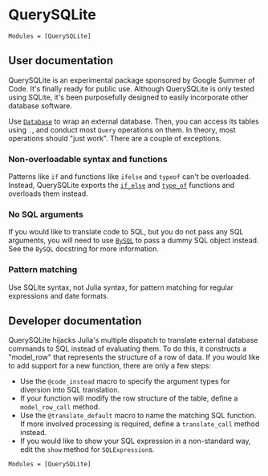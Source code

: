 # QuerySQLite

```@index
Modules = [QuerySQLite]
```

## User documentation

QuerySQLite is an experimental package sponsored by Google Summer of Code. It's finally ready for public use. Although QuerySQLite is only tested using SQLite, it's been purposefully designed to easily incorporate other database software.

Use [`Database`](@ref) to wrap an external database. Then, you can access its tables using `.`, and conduct most `Query` operations on them. In theory, most operations should "just work". There are a couple of exceptions.

### Non-overloadable syntax and functions

Patterns like `if` and functions like `ifelse` and `typeof` can't be overloaded. Instead, QuerySQLite exports the [`if_else`](@ref) and [`type_of`](@ref) functions and overloads them instead.

### No SQL arguments

If you would like to translate code to SQL, but you do not pass any SQL arguments, you will need to use [`BySQL`](@ref) to pass a dummy SQL object instead. See the `BySQL` docstring for more information.

### Pattern matching

Use SQLite syntax, not Julia syntax, for pattern matching for regular expressions and date formats.

## Developer documentation

QuerySQLite hijacks Julia's multiple dispatch to translate external database commands to SQL instead of evaluating them. To do this, it constructs a "model_row" that represents the structure of a row of data. If you would like to add support for a new function, there are only a few steps:

- Use the `@code_instead` macro to specify the argument types for diversion into SQL translation.
- If your function will modify the row structure of the table, define a `model_row_call` method.
- Use the `@translate_default` macro to name the matching SQL function. If more involved processing is required, define a `translate_call` method instead.
- If you would like to show your SQL expression in a non-standard way, edit the `show` method for `SQLExpression`s.

```@autodocs
Modules = [QuerySQLite]
```
